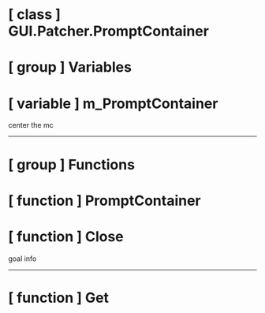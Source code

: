 # [ class ] GUI.Patcher.PromptContainer

# [ group ] Variables

# [ variable ] m_PromptContainer

center the mc

---

# [ group ] Functions

# [ function ] PromptContainer

# [ function ] Close

goal info

---

# [ function ] Get

